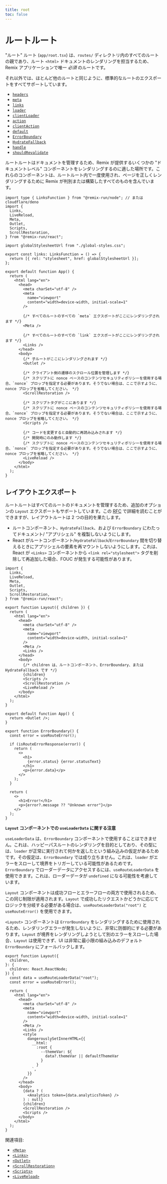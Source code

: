 ```yaml
---
title: root
toc: false
---
```


# ルートルート

"ルート" ルート (`app/root.tsx`) は、`routes/` ディレクトリ内のすべてのルートの親であり、ルート `<html>` ドキュメントのレンダリングを担当するため、Remix アプリケーションで唯一 _必須_ のルートです。

それ以外では、ほとんど他のルートと同じように、標準的なルートのエクスポートをすべてサポートしています。

- [`headers`][headers]
- [`meta`][meta]
- [`links`][links]
- [`loader`][loader]
- [`clientLoader`][clientloader]
- [`action`][action]
- [`clientAction`][clientaction]
- [`default`][component]
- [`ErrorBoundary`][errorboundary]
- [`HydrateFallback`][hydratefallback]
- [`handle`][handle]
- [`shouldRevalidate`][shouldrevalidate]

ルートルートはドキュメントを管理するため、Remix が提供するいくつかの "ドキュメントレベル" コンポーネントをレンダリングするのに適した場所です。これらのコンポーネントは、ルートルート内で一度使用され、ページを正しくレンダリングするために Remix が判別または構築したすべてのものを含んでいます。

```tsx filename=app/root.tsx
import type { LinksFunction } from "@remix-run/node"; // または cloudflare/deno
import {
  Links,
  LiveReload,
  Meta,
  Outlet,
  Scripts,
  ScrollRestoration,
} from "@remix-run/react";

import globalStylesheetUrl from "./global-styles.css";

export const links: LinksFunction = () => {
  return [{ rel: "stylesheet", href: globalStylesheetUrl }];
};

export default function App() {
  return (
    <html lang="en">
      <head>
        <meta charSet="utf-8" />
        <meta
          name="viewport"
          content="width=device-width, initial-scale=1"
        />

        {/* すべてのルートのすべての `meta` エクスポートがここにレンダリングされます */}
        <Meta />

        {/* すべてのルートのすべての `link` エクスポートがここにレンダリングされます */}
        <Links />
      </head>
      <body>
        {/* 子ルートがここにレンダリングされます */}
        <Outlet />

        {/* クライアント側の遷移のスクロール位置を管理します */}
        {/* スクリプトに nonce ベースのコンテンツセキュリティポリシーを使用する場合、`nonce` プロップを指定する必要があります。そうでない場合は、ここで示すように、nonce プロップを省略してください。 */}
        <ScrollRestoration />

        {/* スクリプトタグがここにあります */}
        {/* スクリプトに nonce ベースのコンテンツセキュリティポリシーを使用する場合、`nonce` プロップを指定する必要があります。そうでない場合は、ここで示すように、nonce プロップを省略してください。 */}
        <Scripts />

        {/* コードを変更すると自動的に再読み込みされます */}
        {/* 開発時にのみ動作します */}
        {/* スクリプトに nonce ベースのコンテンツセキュリティポリシーを使用する場合、`nonce` プロップを指定する必要があります。そうでない場合は、ここで示すように、nonce プロップを省略してください。 */}
        <LiveReload />
      </body>
    </html>
  );
}
```

## レイアウトエクスポート

ルートルートはすべてのルートのドキュメントを管理するため、追加のオプションの `Layout` エクスポートもサポートしています。この [RFC][layout-rfc] で詳細を読むことができますが、レイアウトルートは 2 つの目的を果たします。

- ルートコンポーネント、`HydrateFallback`、および `ErrorBoundary` にわたってドキュメント/ "アプリシェル" を複製しないようにします。
- React がルートコンポーネント/`HydrateFallback`/`ErrorBoundary` 間を切り替えるときにアプリシェルの要素を再マウントしないようにします。これは、React が `<Links>` コンポーネントから `<link rel="stylesheet">` タグを削除して再追加した場合、FOUC が発生する可能性があります。

```tsx filename=app/root.tsx lines=[10-31]
import {
  Links,
  LiveReload,
  Meta,
  Outlet,
  Scripts,
  ScrollRestoration,
} from "@remix-run/react";

export function Layout({ children }) {
  return (
    <html lang="en">
      <head>
        <meta charSet="utf-8" />
        <meta
          name="viewport"
          content="width=device-width, initial-scale=1"
        />
        <Meta />
        <Links />
      </head>
      <body>
        {/* children は、ルートコンポーネント、ErrorBoundary、または HydrateFallback です */}
        {children}
        <Scripts />
        <ScrollRestoration />
        <LiveReload />
      </body>
    </html>
  );
}

export default function App() {
  return <Outlet />;
}

export function ErrorBoundary() {
  const error = useRouteError();

  if (isRouteErrorResponse(error)) {
    return (
      <>
        <h1>
          {error.status} {error.statusText}
        </h1>
        <p>{error.data}</p>
      </>
    );
  }

  return (
    <>
      <h1>Error!</h1>
      <p>{error?.message ?? "Unknown error"}</p>
    </>
  );
}
```

**`Layout` コンポーネントでの `useLoaderData` に関する注意**

`useLoaderData` は、`ErrorBoundary` コンポーネントで使用することはできません。これは、ハッピーパスルートのレンダリングを目的としており、その型には、`loader` が正常に実行されて何かを返したという組み込みの仮定があるためです。その仮定は、`ErrorBoundary` では成り立ちません。これは、`loader` がエラーをスローして境界をトリガーしている可能性があるためです。`ErrorBoundary` でローダーデータにアクセスするには、`useRouteLoaderData` を使用できます。これは、ローダーデータが `undefined` になる可能性を考慮しています。

`Layout` コンポーネントは成功フローとエラーフローの両方で使用されるため、この同じ制限が適用されます。`Layout` で成功したリクエストかどうかに応じてロジックを分岐する必要がある場合は、`useRouteLoaderData("root")` と `useRouteError()` を使用できます。

<docs-warn>`<Layout>` コンポーネントは `ErrorBoundary` をレンダリングするために使用されるため、レンダリングエラーが発生しないように、非常に防御的にする必要があります。`Layout` が境界をレンダリングしようとして別のエラーをスローした場合、`Layout` は使用できず、UI は非常に最小限の組み込みのデフォルト `ErrorBoundary` にフォールバックします。</docs-warn>

```tsx filename="app/root.tsx" lines=[6-7,19-29,32-34]
export function Layout({
  children,
}: {
  children: React.ReactNode;
}) {
  const data = useRouteLoaderData("root");
  const error = useRouteError();

  return (
    <html lang="en">
      <head>
        <meta charSet="utf-8" />
        <meta
          name="viewport"
          content="width=device-width, initial-scale=1"
        />
        <Meta />
        <Links />
        <style
          dangerouslySetInnerHTML={{
            __html: `
              :root {
                --themeVar: ${
                  data?.themeVar || defaultThemeVar
                }
              }
            `,
          }}
        />
      </head>
      <body>
        {data ? (
          <Analytics token={data.analyticsToken} />
        ) : null}
        {children}
        <ScrollRestoration />
        <Scripts />
      </body>
    </html>
  );
}
```

関連項目:

- [`<Meta>`][meta-component]
- [`<Links>`][links-component]
- [`<Outlet>`][outlet-component]
- [`<ScrollRestoration>`][scrollrestoration-component]
- [`<Scripts>`][scripts-component]
- [`<LiveReload>`][livereload-component]

[headers]: ../route/headers
[meta]: ../route/meta
[links]: ../route/links
[loader]: ../route/loader
[clientloader]: ../route/client-loader
[action]: ../route/action
[clientaction]: ../route/client-action
[component]: ../route/component
[errorboundary]: ../route/error-boundary
[hydratefallback]: ../route/hydrate-fallback
[handle]: ../route/handle
[shouldrevalidate]: ../route/should-revalidate
[layout-rfc]: https://github.com/remix-run/remix/discussions/8702
[scripts-component]: ../components/scripts
[links-component]: ../components/links
[meta-component]: ../components/meta
[livereload-component]: ../components/live-reload
[scrollrestoration-component]: ../components/scroll-restoration
[outlet-component]: ../components/outlet

